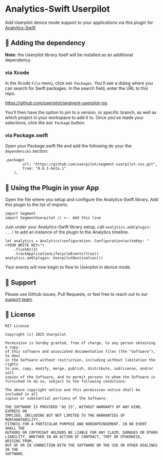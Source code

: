 # Analytics-Swift Userpilot

Add Userpilot device mode support to your applications via this plugin for [Analytics-Swift](https://github.com/segmentio/analytics-swift)

## 🚀 Adding the dependency

**Note:** the Userpilot library itself will be installed as an additional dependency.

### via Xcode
In the Xcode `File` menu, click `Add Packages`. You'll see a dialog where you can search for Swift packages. In the search field, enter the URL to this repo.

https://github.com/userpilot/segment-userpilot-ios

You'll then have the option to pin to a version, or specific branch, as well as which project in your workspace to add it to. Once you've made your selections, click the `Add Package` button.

### via Package.swift

Open your Package.swift file and add the following do your the `dependencies` section:

```
.package(
        url: "https://github.com/userpilot/segment-userpilot-ios.git",
        from: "0.0.1-beta.1"
    ),
```

## 📝 Using the Plugin in your App

Open the file where you setup and configure the Analytics-Swift library.  Add this plugin to the list of imports.

```
import Segment
import SegmentUserpilot // <-- Add this line
```

Just under your Analytics-Swift library setup, call `analytics.add(plugin: ...)` to add an instance of the plugin to the Analytics timeline.

```
let analytics = Analytics(configuration: Configuration(writeKey: "<YOUR WRITE KEY>")
    .flushAt(3)
    .trackApplicationLifecycleEvents(true))
analytics.add(plugin: UserpilotDestination())
```

Your events will now begin to flow to Userpilot in device mode.

## 📧 Support

Please use Github issues, Pull Requests, or feel free to reach out to our [support team](mailto:dev@userpilot.co).

## 📄 License
```
MIT License

Copyright (c) 2025 Userpilot

Permission is hereby granted, free of charge, to any person obtaining a copy
of this software and associated documentation files (the "Software"), to deal
in the Software without restriction, including without limitation the rights
to use, copy, modify, merge, publish, distribute, sublicense, and/or sell
copies of the Software, and to permit persons to whom the Software is
furnished to do so, subject to the following conditions:

The above copyright notice and this permission notice shall be included in all
copies or substantial portions of the Software.

THE SOFTWARE IS PROVIDED "AS IS", WITHOUT WARRANTY OF ANY KIND, EXPRESS OR
IMPLIED, INCLUDING BUT NOT LIMITED TO THE WARRANTIES OF MERCHANTABILITY,
FITNESS FOR A PARTICULAR PURPOSE AND NONINFRINGEMENT. IN NO EVENT SHALL THE
AUTHORS OR COPYRIGHT HOLDERS BE LIABLE FOR ANY CLAIM, DAMAGES OR OTHER
LIABILITY, WHETHER IN AN ACTION OF CONTRACT, TORT OR OTHERWISE, ARISING FROM,
OUT OF OR IN CONNECTION WITH THE SOFTWARE OR THE USE OR OTHER DEALINGS IN THE
SOFTWARE.
```
